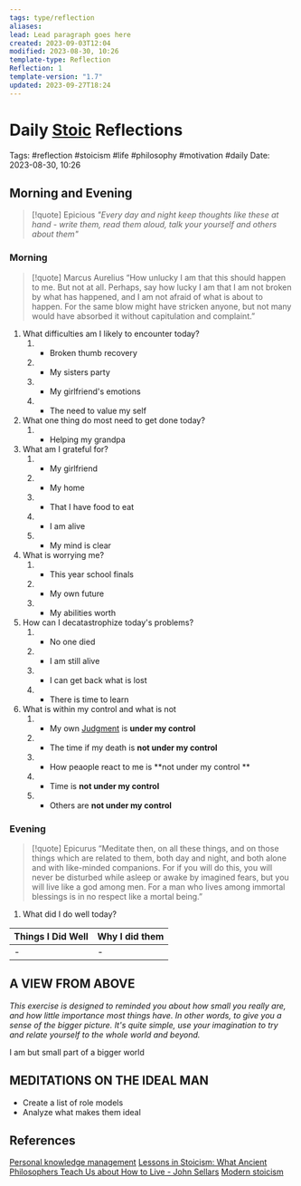 ```yaml
---
tags: type/reflection
aliases: 
lead: Lead paragraph goes here
created: 2023-09-03T12:04
modified: 2023-08-30, 10:26
template-type: Reflection
Reflection: 1
template-version: "1.7"
updated: 2023-09-27T18:24
---
```


# Daily [Stoic](Stoicism.md) Reflections

Tags:  #reflection #stoicism #life #philosophy #motivation #daily
Date: 2023-08-30, 10:26

## Morning and Evening

> [!quote] Epicious 
> _"Every day and night keep thoughts like these at hand - write them, 
> read them aloud, talk your yourself and others about them"_


### Morning

> [!quote] Marcus Aurelius
> “How unlucky I am that this should happen to me. But not at all. Perhaps, say 
> how lucky I am that I am not broken by what has happened, and I am not 
> afraid  of what is about to happen. For the same blow might have stricken 
> anyone, but not many would have absorbed it without capitulation 
> and complaint.”

1. What difficulties am I likely to encounter today?
	1. - Broken thumb recovery
	2. - My sisters party 
	3. - My girlfriend's emotions
	4. - The need to value my self
2. What one thing do most need to get done today?
	1. - Helping my grandpa
3. What am I grateful for?
	1. - My girlfriend
	2. - My home 
	3. - That I have food to eat 
	4. - I am alive 
	5. - My mind is clear
4. What is worrying me?
	1. - This year school finals 
	2. - My own future
	3. - My abilities worth 
5. How can I decatastrophize today's problems?
	1. - No one died 
	2. - I am still alive
	3. - I can get back what is lost
	4. - There is time to learn
6. What is within my control and what is not
	1. - My own [Judgment](Control%20Over%20Judgment%20) is **under my control**
	2. - The time if my death is **not under my control**
	3. - How peaople react to me is **not under my control **
	4. - Time is **not under my control**
	5. - Others are **not under my control** 

### Evening

> [!quote]  Epicurus
> “Meditate then, on all these things, and on those things which are related 
> to them, both day and night, and both alone and with like-minded 
> companions. For if you will do this, you will never be disturbed while 
> asleep or awake by imagined fears, but you will live like a god among 
> men. For a man who lives among immortal blessings is in no respect 
> like a mortal being.”

1. What did I do well today?

| Things I Did Well | Why I did them |
| ------------------- | ---------------- |
| -                | -              |

## A VIEW FROM ABOVE

_This exercise is designed to reminded you about how small you really are, and how little importance most things have. In other words, to give you a sense of the bigger picture. It's quite simple, use your imagination to try and relate yourself to the whole world and beyond._

I am but small part of a bigger world 

## MEDITATIONS ON THE IDEAL MAN

- Create a list of role models 
- Analyze what makes them ideal 

## References

[Personal knowledge management](Personal%20knowledge%20management.md)
[Lessons in Stoicism: What Ancient Philosophers Teach Us about How to Live - John Sellars](https://books.google.cz/books/about/Lessons_in_Stoicism.html?id=ky84zQEACAAJ&redir_esc=y)
[Modern stoicism](https://modernstoicism.com/)


